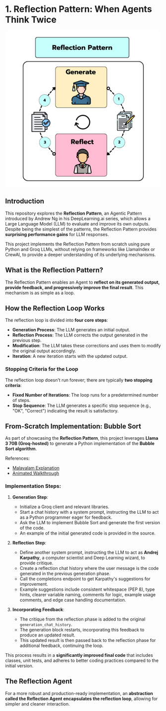 # 1. Reflection Pattern: When Agents Think Twice
![Reflection AI Agent](images/reflection.png)
## Introduction
This repository explores the **Reflection Pattern**, an Agentic Pattern introduced by Andrew Ng in his DeepLearning.ai series, which allows a Large Language Model (LLM) to evaluate and improve its own outputs. Despite being the simplest of the patterns, the Reflection Pattern provides **surprising performance gains** for LLM responses.

This project implements the Reflection Pattern from scratch using pure Python and Groq LLMs, without relying on frameworks like LlamaIndex or CrewAI, to provide a deeper understanding of its underlying mechanisms.

## What is the Reflection Pattern?
The Reflection Pattern enables an Agent to **reflect on its generated output, provide feedback, and progressively improve the final result**. This mechanism is as simple as a loop.

## How the Reflection Loop Works
The reflection loop is divided into **four core steps**:
*   **Generation Process**: The LLM generates an initial output.
*   **Reflection Process**: The LLM corrects the output generated in the previous step.
*   **Modification**: The LLM takes these corrections and uses them to modify the original output accordingly.
*   **Iteration**: A new iteration starts with the updated output.

### Stopping Criteria for the Loop
The reflection loop doesn't run forever; there are typically **two stopping criteria**:
*   **Fixed Number of Iterations**: The loop runs for a predetermined number of steps.
*   **Stop Sequence**: The LLM generates a specific stop sequence (e.g., "OK", "Correct") indicating the result is satisfactory.

## From-Scratch Implementation: Bubble Sort  

As part of showcasing the **Reflection Pattern**, this project leverages **Llama 3 70B (Groq-hosted)** to generate a Python implementation of the **Bubble Sort algorithm**.  

References:  
- [Malayalam Explanation](https://youtu.be/LZ_II3Kub-E?si=8Ap0E8wmmgiuD5IW)  
- [Animated Walkthrough](https://youtu.be/nmhjrI-aW5o?si=KNiWX2BpQ5OUV6It)  

### Implementation Steps:
1.  **Generation Step**:
    *   Initialize a Groq client and relevant libraries.
    *   Start a chat history with a system prompt, instructing the LLM to act as a Python programmer eager for feedback.
    *   Ask the LLM to implement Bubble Sort and generate the first version of the code.
    *   An example of the initial generated code is provided in the source.

2.  **Reflection Step**:
    *   Define another system prompt, instructing the LLM to act as **Andrej Karpathy**, a computer scientist and Deep Learning wizard, to provide critique.
    *   Create a reflection chat history where the user message is the code generated in the previous generation phase.
    *   Call the completions endpoint to get Karpathy's suggestions for improvement.
    *   Example suggestions include consistent whitespace (PEP 8), type hints, clearer variable naming, comments for logic, example usage comments, and edge case handling documentation.

3.  **Incorporating Feedback**:
    *   The critique from the reflection phase is added to the original `generation_chat_history`.
    *   The generation block restarts, incorporating this feedback to produce an updated result.
    *   This updated result is then passed back to the reflection phase for additional feedback, continuing the loop.

This process results in a **significantly improved final code** that includes classes, unit tests, and adheres to better coding practices compared to the initial version.

## The Reflection Agent
For a more robust and production-ready implementation, an **abstraction called the Reflection Agent encapsulates the reflection loop**, allowing for simpler and cleaner interaction.